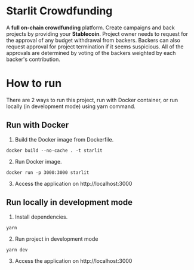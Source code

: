 # Starlit Crowdfunding

A **full on-chain crowdfunding** platform. Create campaigns and back projects by providing your **Stablecoin**. Project owner needs to request for the approval of any budget withdrawal from backers. Backers can also request approval for project termination if it seems suspicious. All of the approvals are determined by voting of the backers weighted by each backer's contribution.


# How to run

There are 2 ways to run this project, run with Docker container, or run locally (in development mode) using yarn command.

## Run with Docker

1) Build the Docker image from Dockerfile.
```
docker build --no-cache . -t starlit
```
2) Run Docker image.
```
docker run -p 3000:3000 starlit
```
3) Access the application on http://localhost:3000

## Run locally in development mode

1) Install dependencies.
```
yarn
```
2) Run project in development mode
```
yarn dev
```
3) Access the application on http://localhost:3000